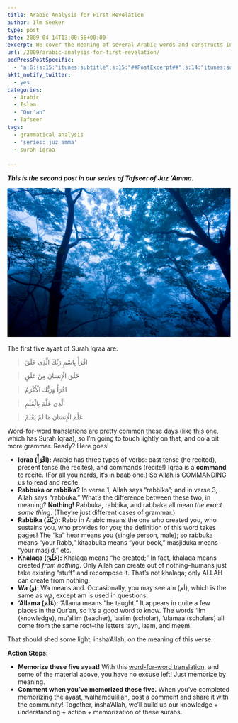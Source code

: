 ```yaml
---
title: Arabic Analysis for First Revelation
author: Ilm Seeker
type: post
date: 2009-04-14T13:00:58+00:00
excerpt: We cover the meaning of several Arabic words and constructs in the first five ayaat of Surah Iqraa. Word-for-word is pretty common, so we jump around (instead of doing every word), and go beyond translation, into grammatical structures and what they mean.
url: /2009/arabic-analysis-for-first-revelation/
podPressPostSpecific:
  - 'a:6:{s:15:"itunes:subtitle";s:15:"##PostExcerpt##";s:14:"itunes:summary";s:15:"##PostExcerpt##";s:15:"itunes:keywords";s:17:"##WordPressCats##";s:13:"itunes:author";s:10:"##Global##";s:15:"itunes:explicit";s:2:"No";s:12:"itunes:block";s:2:"No";}'
aktt_notify_twitter:
  - yes
categories:
  - Arabic
  - Islam
  - "Qur'an"
  - Tafseer
tags:
  - grammatical analysis
  - 'series: juz amma'
  - surah iqraa

---
```

**_This is the second post in our series of Tafseer of Juz &#8216;Amma._**

<img src="/wp-content/uploads/trees-blue.jpg" alt="trees sway in the sunlight" title="trees sway in the sunlight" class="alignnone size-full wp-image-973" />

The first five ayaat of Surah Iqraa are:

> اقْرَأْ بِاسْمِ رَبِّكَ الَّذِي خَلَقَ
  
> خَلَقَ الْإِنسَانَ مِنْ عَلَقٍ
  
> اقْرَأْ وَرَبُّكَ الْأَكْرَمُ
  
> الَّذِي عَلَّمَ بِالْقَلَمِ
  
> عَلَّمَ الْإِنسَانَ مَا لَمْ يَعْلَمْ 

Word-for-word translations are pretty common these days (like [this one][1], which has Surah Iqraa), so I&#8217;m going to touch lightly on that, and do a bit more grammar. Ready? Here goes!

  * **Iqraa (اقْرَأْ):** Arabic has three types of verbs: past tense (he recited), present tense (he recites), and commands (recite!) Iqraa is a **command** to recite. (For all you nerds, it&#8217;s in baab one.) So Allah is COMMANDING us to read and recite.
  * **Rabbuka or rabbika?** In verse 1, Allah says &#8220;rabbika&#8221;; and in verse 3, Allah says &#8220;rabbuka.&#8221; What&#8217;s the difference between these two, in meaning? **Nothing!** Rabbuka, rabbika, and rabbaka all mean _the exact same thing_. (They&#8217;re just different cases of grammar.)
  * **Rabbika (رَبِّكَ):** Rabb in Arabic means the one who created you, who sustains you, who provides for you; the definition of this word takes pages! The &#8220;ka&#8221; hear means you (single person, male); so rabbuka means &#8220;your Rabb,&#8221; kitaabuka means &#8220;your book,&#8221; masjiduka means &#8220;your masjid,&#8221; etc.
  * **Khalaqa (خَلَقَ):** Khalaqa means &#8220;he created;&#8221; In fact, khalaqa means created _from nothing_. Only Allah can create out of nothing&#8211;humans just take existing &#8220;stuff&#8221; and recompose it. That&#8217;s not khalaqa; only ALLAH can create from nothing.
  * **Wa (وَ):** Wa means and. Occasionally, you may see am (أم), which is the same as wa, except am is used in questions.
  * **&#8216;Allama (عَلَّمَ):** &#8216;Allama means &#8220;he taught.&#8221; It appears in quite a few places in the Qur&#8217;an, so it&#8217;s a good word to know. The words &#8216;ilm (knowledge), mu&#8217;allim (teacher), &#8216;aalim (scholar), &#8216;ulamaa (scholars) all come from the same root&#8211;the letters &#8216;ayn, laam, and meem.

That should shed some light, insha&#8217;Allah, on the meaning of this verse.

**Action Steps:**

  * **Memorize these five ayaat!** With this [word-for-word translation][1], and some of the material above, you have no excuse left! Just memorize by meaning.
  * **Comment when you&#8217;ve memorized these five.** When you&#8217;ve completed memorizing the ayaat, walhamdulillah, post a comment and share it with the community! Together, insha&#8217;Allah, we&#8217;ll build up our knowledge + understanding + action + memorization of these surahs.

 [1]: http://www.emuslim.com/wordforword/juz30/30-847-859pdf.pdf